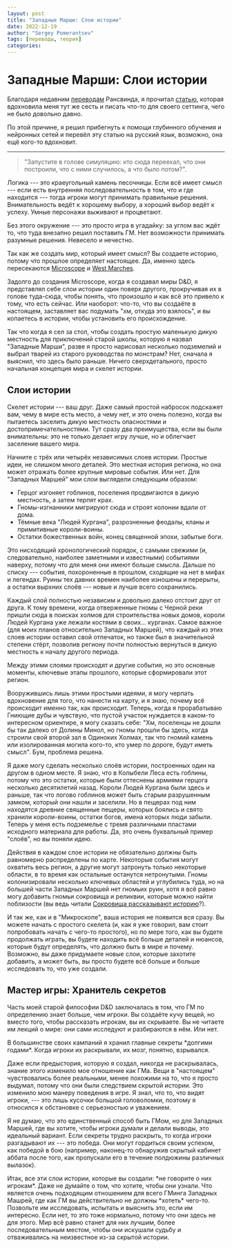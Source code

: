 ```yaml
---
layout: post
title: "Западные Марши: Слои истории"
date: 2022-12-19
author: "Sergey Pomerantsev"
tags: [переводы, теория]
categories:
---
```


# Западные Марши: Слои истории

Благодаря недавним [переводам](https://vk.com/wall-199274572_1021) Рансвинда, я прочитал [статью](http://arsludi.lamemage.com/index.php/949/west-marches-layers-of-history/), которая вдохновила меня тут же сесть и писать что-то для своего сеттинга, чего не было довольно давно.

По этой причине, я решил прибегнуть к помощи глубинного обучения и нейронных сетей и перевёл эту статью на русский язык, возможно, она ещё кого-то вдохновит.

---

> "Запустите в голове симуляцию: кто сюда переехал, что они построили, что с ними случилось, а что было потом?".

Логика --- это краеугольный камень песочницы. Если всё имеет смысл --- если есть внутренняя последовательность в том, что и где находится --- тогда игроки могут принимать правильные решения. Внимательность ведёт к хорошему выбору, а хороший выбор ведёт к успеху. Умные персонажи выживают и процветают.

Без этого окружение --- это просто игра в угадайку: за углом вас ждёт то, что туда внезапно решил поставить ГМ. Нет возможности принимать разумные решения. Невесело и нечестно.

Так как же создать мир, который имеет смысл? Вы создаете историю, потому что прошлое определяет настоящее. Да, именно здесь пересекаются [Microscope](http://www.lamemage.com/microscope/) и [West Marches](http://arsludi.lamemage.com/index.php/78/grand-experiments-west-marches/).

Задолго до создания Microscope, когда я создавал миры D&D, я представлял себе слои истории один поверх другого, прокручивая их в голове туда-сюда, чтобы понять, что произошло и как всё это привело к тому, что есть сейчас. Или наоборот: что-то, что вы создаёте в настоящем, заставляет вас подумать "хм, откуда это взялось", и вы копаетесь в истории, чтобы установить его происхождение.

Так что когда я сел за стол, чтобы создать простую маленькую дикую местность для приключений старой школы, которую я назвал "Западные Марши", разве я просто нарисовал несколько подземелий и выбрал тварей из старого руководства по монстрам? Нет, сначала я выяснил, что здесь было раньше. Ничего сверхдетального, просто начальная концепция мира и скелет истории.

## Слои истории

Скелет истории --- ваш друг. Даже самый простой набросок подскажет вам, чему в мире есть место, а чему нет, и это очень полезно, когда вы пытаетесь заселить дикую местность опасностями и достопримечательностями. Тут сразу два преимущества, если вы были внимательны: это не только делает игру лучше, но и облегчает заселение вашего мира.

Начните с трёх или четырёх независимых слоев истории. Простые идеи, не слишком много деталей. Это местная история региона, но она может отражать более крупные мировые события. Или нет. Для "Западных Маршей" мои слои выглядели следующим образом:

- Герцог изгоняет гоблинов, поселения продвигаются в дикую местность, а затем терпят крах.
- Гномы-изгнанники мигрируют сюда и строят колонии вдали от дома.
- Тёмные века "Людей Кургана", разрозненные феодалы, кланы и примитивные короли-воины.
- Остатки божественных войн, конец священной эпохи, забытые боги.

Это нисходящий хронологический порядок, с самыми свежими (и, следовательно, наиболее заметными и известными) событиями наверху, потому что для меня они имеют больше смысла. Дальше по списку --- события, похороненные в прошлом, сходящие на нет в мифах и легендах. Руины тех давних времен наиболее изношены и перерыты, а остатки вырхних слоёв --- новые и лучше всего сохранились.

Каждый слой полностью независим и довольно далеко отстоит друг от друга. К тому времени, когда отверженные гномы с Черной реки пришли сюда в поисках холмов для строительства новых домов, короли Людей Кургана уже лежали костями в своих... курганах. Самое важное (для моих планов относительно Западных Маршей), что каждый из этих слоев истории оставил свой отпечаток, но также был в значительной степени стёрт, позволив региону почти полностью вернуться в дикую местность к началу другого периода.

Между этими слоями происходят и другие события, но это основные моменты, ключевые этапы прошлого, которые сформировали этот регион.

Вооружившись лишь этими простыми идеями, я могу черпать вдохновение для того, что нанести на карту, и я знаю, почему всё происходит именно так, как происходит. Теперь, когда я прорабатываю Гниющие дубы и чувствую, что пустой участок нуждается в каком-то интересном ориентире, я могу сказать себе: "Хм, поселенцы не дошли бы так далеко от Долины Минол, но гномы прошли бы здесь, когда строили свой второй зал в Одиноких Холмах, так что гномий камень или изолированная могила кого-то, кто умер по дороге, будут иметь смысл". Бум, проблема решена.

Я даже могу сделать несколько слоёв истории, построенных один на другом в одном месте. Я знаю, что в Колыбели Леса есть гоблины, потому что это остатки, которые были оттеснены армиями герцога несколько десятилетий назад. Короли Людей Кургана были здесь и раньше, так что логово гоблинов может быть старым разрушенным замком, который они нашли и заселили. Но в пещерах под ним находятся древние священные пещеры, которых боялись и свято хранили короли-воины, остатки богов, имена которых люди забыли. Теперь у меня есть подземелье с тремя различными пластами исходного материала для работы. Да, это очень буквальный пример "слоёв", но вы поняли идею.

Действия в каждом слое истории не обязательно должны быть равномерно распределены по карте. Некоторые события могут охватить весь регион, а другие могут затронуть только некоторые области, в то время как остальные останутся нетронутыми. Гномы колонизировали несколько ключевых областей и углубились туда, но на большей части Западных Маршей нет гномьих руин, хотя я всё равно могу добавить гномьи сокровища и реликвии, которые можно найти поблизости (вы ведь читали [Сокровища рассказывают историю](https://stuartzaq.blot.im/%D1%81%D0%BE%D0%BA%D1%80%D0%BE%D0%B2%D0%B8%D1%89%D0%B0-%D1%80%D0%B0%D1%81%D1%81%D0%BA%D0%B0%D0%B7%D1%8B%D0%B2%D0%B0%D1%8E%D1%82-%D0%B8%D1%81%D1%82%D0%BE%D1%80%D0%B8%D1%8E)?).

И так же, как и в "Микроскопе", ваша история не появится вся сразу. Вы можете начать с простого скелета (и, как я уже говорил, вам стоит попробовать начать с чего-то простого), но по мере того, как вы будете продолжать играть, вы будете находить всё больше деталей и нюансов, которые будут определять, что должно быть в мире и почему. Возможно, вы даже придумаете новые слои, которые захотите добавить, а может быть, вы просто будете всё больше и больше исследовать то, что уже создали.

## Мастер игры: Хранитель секретов

Часть моей старой философии D&D заключалась в том, что ГМ по определению знает больше, чем игроки. Вы создаёте кучу вещей, но вместо того, чтобы рассказать игрокам, вы их скрываете. Вы не читаете им лекций о мире: они сами исследуют и разбираются в нём. Или нет.

В большинстве своих кампаний я хранил главные секреты \*долгими годами\*. Когда игроки их раскрывали, их мозг, понятно, взрывался.

Даже если предыстория, которую я создал, никогда не раскрывалась, знание этого изменило мое отношение как ГМа. Вещи в "настоящем" чувствовались более реальными, менее похожими на то, что я просто выдумал, потому что они были следствием скрытой истории. Это изменило мою манеру поведения в игре. Я знал, что то, что видят игроки, --- это лишь кусочки большой головоломки, поэтому я относился к обстановке с серьезностью и уважением.

Я не думаю, что это единственный способ быть ГМом, но для Западных Маршей, где вы хотите, чтобы игроки думали и делали выводы, это идеальный вариант. Если секреты трудно раскрыть, то когда игроки разгадывают их --- это победа. Они могут гордиться своим успехом, как победой в бою (например, наконец-то обнаружив скрытый кабинет аббата после того, как пропускали его в течение полдюжины различных вылазок).

Итак, все эти слои истории, которые вы создали: \*не говорите о них игрокам\*. Даже не думайте о том, что хотите, чтобы они узнали. Что является очень подходящим отношением для всего ГМинга Западных Машрей, где как ГМ вы действительно не должны \*хотеть\* чего-то. Позвольте им исследовать, испытать и выяснить это, если им интересно. Если нет, то это тоже нормально, потому что они здесь не для этого. Мир всё равно станет для них лучшим, более последовательным местом, чтобы они искушали судьбу и отваживались на неизвестное из-за скрытой истории.
